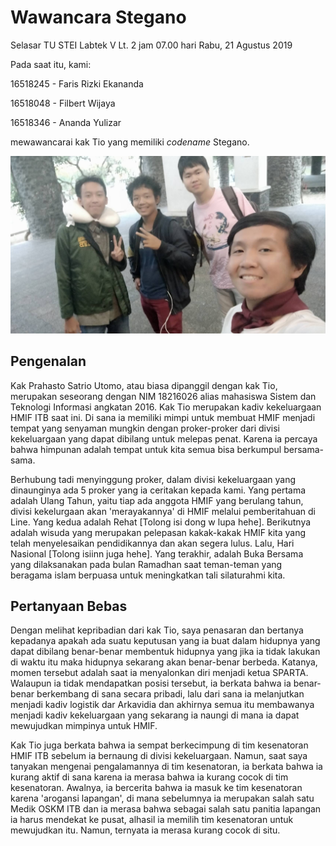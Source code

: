 # Wawancara Stegano

Selasar TU STEI Labtek V Lt. 2 jam 07.00 hari Rabu, 21 Agustus 2019

Pada saat itu, kami:

16518245 - Faris Rizki Ekananda

16518048 - Filbert Wijaya

16518346 - Ananda Yulizar

mewawancarai kak Tio yang memiliki *codename* Stegano.

![Foto Wawancara Stegano](FOTO-16518048-16518245-16518346.jpg)

## Pengenalan

  Kak Prahasto Satrio Utomo, atau biasa dipanggil dengan kak Tio, merupakan seseorang dengan NIM 18216026 alias mahasiswa Sistem dan Teknologi Informasi angkatan 2016. Kak Tio merupakan kadiv kekeluargaan HMIF ITB saat ini. Di sana ia memiliki mimpi untuk membuat HMIF menjadi tempat yang senyaman mungkin dengan proker-proker dari divisi kekeluargaan yang dapat dibilang untuk melepas penat. Karena ia percaya bahwa himpunan adalah tempat untuk kita semua bisa berkumpul bersama-sama.
 
  Berhubung tadi menyinggung proker, dalam divisi kekeluargaan yang dinaunginya ada 5 proker yang ia ceritakan kepada kami. Yang pertama adalah Ulang Tahun, yaitu tiap ada anggota HMIF yang berulang tahun, divisi kekelurgaan akan 'merayakannya' di HMIF melalui pemberitahuan di Line. Yang kedua adalah Rehat [Tolong isi dong w lupa hehe]. Berikutnya adalah wisuda yang merupakan pelepasan kakak-kakak HMIF kita yang telah menyelesaikan pendidikannya dan akan segera lulus. Lalu, Hari Nasional [Tolong isiinn juga hehe]. Yang terakhir, adalah Buka Bersama yang dilaksanakan pada bulan Ramadhan saat teman-teman yang beragama islam berpuasa untuk meningkatkan tali silaturahmi kita.
  
## Pertanyaan Bebas

  Dengan melihat kepribadian dari kak Tio, saya penasaran dan bertanya kepadanya apakah ada suatu keputusan yang ia buat dalam hidupnya yang dapat dibilang benar-benar membentuk hidupnya yang jika ia tidak lakukan di waktu itu maka hidupnya sekarang akan benar-benar berbeda. Katanya, momen tersebut adalah saat ia menyalonkan diri menjadi ketua SPARTA. Walaupun ia tidak mendapatkan posisi tersebut, ia berkata bahwa ia benar-benar berkembang di sana secara pribadi, lalu dari sana ia melanjutkan menjadi kadiv logistik dar Arkavidia dan akhirnya semua itu membawanya menjadi kadiv kekeluargaan yang sekarang ia naungi di mana ia dapat mewujudkan mimpinya untuk HMIF.
  
  Kak Tio juga berkata bahwa ia sempat berkecimpung di tim kesenatoran HMIF ITB sebelum ia bernaung di divisi kekeluargaan. Namun, saat saya tanyakan mengenai pengalamannya di tim kesenatoran, ia berkata bahwa ia kurang aktif di sana karena ia merasa bahwa ia kurang cocok di tim kesenatoran. Awalnya, ia bercerita bahwa ia masuk ke tim kesenatoran karena 'arogansi lapangan', di mana sebelumnya ia merupakan salah satu Medik OSKM ITB dan ia merasa bahwa sebagai salah satu panitia lapangan ia harus mendekat ke pusat, alhasil ia memilih tim kesenatoran untuk mewujudkan itu. Namun, ternyata ia merasa kurang cocok di situ.
